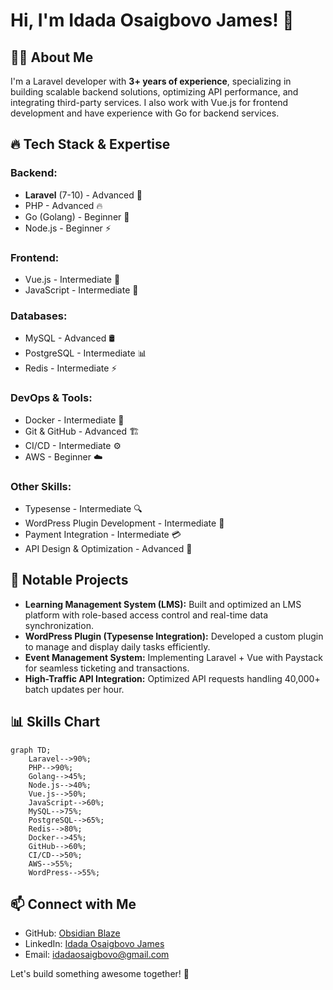 # Hi, I'm Idada Osaigbovo James! 🚀

## 👨‍💻 About Me
I'm a Laravel developer with **3+ years of experience**, specializing in building scalable backend solutions, optimizing API performance, and integrating third-party services. I also work with Vue.js for frontend development and have experience with Go for backend services.

## 🔥 Tech Stack & Expertise

### Backend:
- **Laravel** (7-10) - Advanced 🚀
- PHP - Advanced 🔥
- Go (Golang) - Beginner 🌱
- Node.js - Beginner ⚡

### Frontend:
- Vue.js - Intermediate 🎨
- JavaScript - Intermediate 📜

### Databases:
- MySQL - Advanced 🛢️
- PostgreSQL - Intermediate 📊
- Redis - Intermediate ⚡

### DevOps & Tools:
- Docker - Intermediate 🐳
- Git & GitHub - Advanced 🏗️
- CI/CD - Intermediate ⚙️
- AWS - Beginner ☁️

### Other Skills:
- Typesense - Intermediate 🔍
- WordPress Plugin Development - Intermediate 🔧
- Payment Integration - Intermediate 💳
- API Design & Optimization - Advanced 🔗

## 📌 Notable Projects
- **Learning Management System (LMS):** Built and optimized an LMS platform with role-based access control and real-time data synchronization.
- **WordPress Plugin (Typesense Integration):** Developed a custom plugin to manage and display daily tasks efficiently.
- **Event Management System:** Implementing Laravel + Vue with Paystack for seamless ticketing and transactions.
- **High-Traffic API Integration:** Optimized API requests handling 40,000+ batch updates per hour.

## 📊 Skills Chart
```mermaid
graph TD;
    Laravel-->90%;
    PHP-->90%;
    Golang-->45%;
    Node.js-->40%;
    Vue.js-->50%;
    JavaScript-->60%;
    MySQL-->75%;
    PostgreSQL-->65%;
    Redis-->80%;
    Docker-->45%;
    GitHub-->60%;
    CI/CD-->50%;
    AWS-->55%;
    WordPress-->55%;
```

## 📫 Connect with Me
- GitHub: [Obsidian Blaze](https://github.com/ObsidianBlaze)
- LinkedIn: [Idada Osaigbovo James](https://www.linkedin.com/in/osaigbovojamesidada)
- Email: idadaosaigbovo@gmail.com

Let's build something awesome together! 🚀



<!--
### Want to know about this guy? 👋
My Name is Idada Osaigbovo James but I go by Osas.<br>
⚡ Honestly, I am an atypical guy. Why? Well, I love Java and Python. I do not engage in those banter that slanders one for another.<br>
🌱 I am a natural Java Developer. After all, I have James in my name, like James Goslin.<br>
😄 I learn really fast and I am confident on my learning speed.<br>
🤔 As much as I am eccentric, I have a penchant for collaborating with and leading a team.<br>
💬 I am pretty good with Java EE, SE, and Andriod, Python, Php and Laravel, Javascript, Microsoft sql server.<br>
🔭 I’m currently working on an enterprise application with laravel as the sole backend developer(I am badass :-> )!<br>
👯 At the pinnacle of my career, I would ensure I make a meaningful impact to both Africa and the world at large!<br>
⚡ I make open source contributions.

<!--
**ObsidianBlaze/ObsidianBlaze** is a ✨ _special_ ✨ repository because its `README.md` (this file) appears on your GitHub profile.

Here are some ideas to get you started:

- 🔭 I’m currently working on ...
- 🌱 I’m currently learning ...
- 👯 I’m looking to collaborate on ...
- 🤔 I’m looking for help with ...
- 💬 Ask me about ...
- 📫 How to reach me: ...
- 😄 Pronouns: ...
- ⚡ Fun fact: ...
-->
